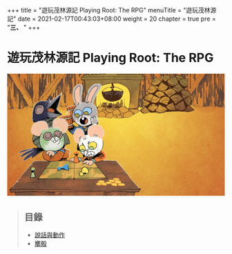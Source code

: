 +++
title = "遊玩茂林源記 Playing Root: The RPG"
menuTitle = "遊玩茂林源記"
date = 2021-02-17T00:43:03+08:00
weight = 20
chapter = true
pre = "<b>三、 </b>"
+++

# 遊玩茂林源記 Playing Root: The RPG

![Playing](/images/playing.jpg)

> ## 目錄
> + [說話與動作](./talking-and-moves/)
> + [擲骰](./rolling-the-dice/)
